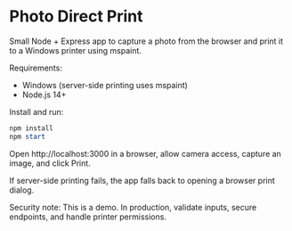 # Photo Direct Print

Small Node + Express app to capture a photo from the browser and print it to a Windows printer using mspaint.

Requirements:

- Windows (server-side printing uses mspaint)
- Node.js 14+

Install and run:

```powershell
npm install
npm start
```

Open http://localhost:3000 in a browser, allow camera access, capture an image, and click Print.

If server-side printing fails, the app falls back to opening a browser print dialog.

Security note: This is a demo. In production, validate inputs, secure endpoints, and handle printer permissions.
